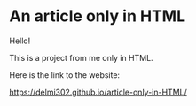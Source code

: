 # An article only in HTML

Hello!

This is a project from me only in HTML. 

Here is the link to the website:

https://delmi302.github.io/article-only-in-HTML/
